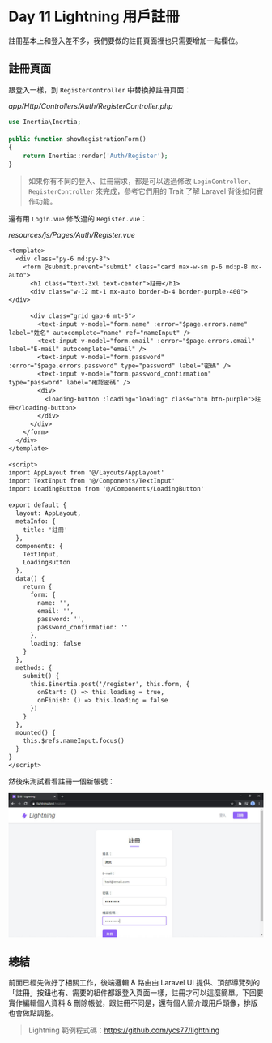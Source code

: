 # Day 11 Lightning 用戶註冊

註冊基本上和登入差不多，我們要做的註冊頁面裡也只需要增加一點欄位。

## 註冊頁面

跟登入一樣，到 `RegisterController` 中替換掉註冊頁面：

*app/Http/Controllers/Auth/RegisterController.php*
```php
use Inertia\Inertia;

public function showRegistrationForm()
{
    return Inertia::render('Auth/Register');
}
```

> 如果你有不同的登入、註冊需求，都是可以透過修改 `LoginController`、`RegisterController` 來完成，參考它們用的 Trait 了解 Laravel 背後如何實作功能。

還有用 `Login.vue` 修改過的 `Register.vue`：

*resources/js/Pages/Auth/Register.vue*
```vue
<template>
  <div class="py-6 md:py-8">
    <form @submit.prevent="submit" class="card max-w-sm p-6 md:p-8 mx-auto">
      <h1 class="text-3xl text-center">註冊</h1>
      <div class="w-12 mt-1 mx-auto border-b-4 border-purple-400"></div>

      <div class="grid gap-6 mt-6">
        <text-input v-model="form.name" :error="$page.errors.name" label="姓名" autocomplete="name" ref="nameInput" />
        <text-input v-model="form.email" :error="$page.errors.email" label="E-mail" autocomplete="email" />
        <text-input v-model="form.password" :error="$page.errors.password" type="password" label="密碼" />
        <text-input v-model="form.password_confirmation" type="password" label="確認密碼" />
        <div>
          <loading-button :loading="loading" class="btn btn-purple">註冊</loading-button>
        </div>
      </div>
    </form>
  </div>
</template>

<script>
import AppLayout from '@/Layouts/AppLayout'
import TextInput from '@/Components/TextInput'
import LoadingButton from '@/Components/LoadingButton'

export default {
  layout: AppLayout,
  metaInfo: {
    title: '註冊'
  },
  components: {
    TextInput,
    LoadingButton
  },
  data() {
    return {
      form: {
        name: '',
        email: '',
        password: '',
        password_confirmation: ''
      },
      loading: false
    }
  },
  methods: {
    submit() {
      this.$inertia.post('/register', this.form, {
        onStart: () => this.loading = true,
        onFinish: () => this.loading = false
      })
    }
  },
  mounted() {
    this.$refs.nameInput.focus()
  }
}
</script>
```

然後來測試看看註冊一個新帳號：

![](../images/day11-01.jpg)

## 總結

前面已經先做好了相關工作，後端邏輯 & 路由由 Laravel UI 提供、頂部導覽列的「註冊」按鈕也有、需要的組件都跟登入頁面一樣，註冊才可以這麼簡單。下回要實作編輯個人資料 & 刪除帳號，跟註冊不同是，還有個人簡介跟用戶頭像，排版也會做點調整。

> Lightning 範例程式碼：https://github.com/ycs77/lightning

